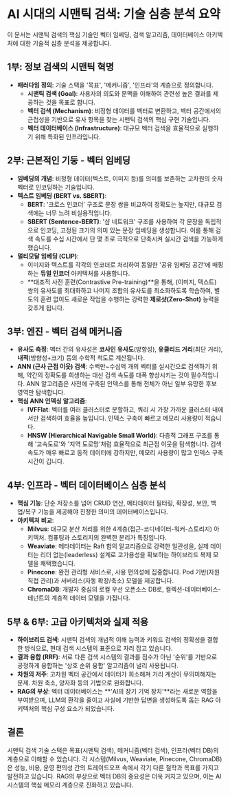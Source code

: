 # AI 시대의 시맨틱 검색: 기술 심층 분석 요약

이 문서는 시맨틱 검색의 핵심 기술인 벡터 임베딩, 검색 알고리즘, 데이터베이스 아키텍처에 대한 기술적 심층 분석을 제공합니다.

## 1부: 정보 검색의 시맨틱 혁명

-   **패러다임 정의**: 기술 스택을 '목표', '메커니즘', '인프라'의 계층으로 정의합니다.
    -   **시맨틱 검색 (Goal)**: 사용자의 의도와 문맥을 이해하여 관련성 높은 결과를 제공하는 것을 목표로 합니다.
    -   **벡터 검색 (Mechanism)**: 비정형 데이터를 벡터로 변환하고, 벡터 공간에서의 근접성을 기반으로 유사 항목을 찾는 시맨틱 검색의 핵심 구현 기술입니다.
    -   **벡터 데이터베이스 (Infrastructure)**: 대규모 벡터 검색을 효율적으로 실행하기 위해 특화된 인프라입니다.

## 2부: 근본적인 기둥 - 벡터 임베딩

-   **임베딩의 개념**: 비정형 데이터(텍스트, 이미지 등)를 의미를 보존하는 고차원의 숫자 벡터로 인코딩하는 기술입니다.
-   **텍스트 임베딩 (BERT vs. SBERT)**:
    -   **BERT**: '크로스 인코더' 구조로 문장 쌍을 비교하여 정확도는 높지만, 대규모 검색에는 너무 느려 비실용적입니다.
    -   **SBERT (Sentence-BERT)**: '샴 네트워크' 구조를 사용하여 각 문장을 독립적으로 인코딩, 고정된 크기의 의미 있는 문장 임베딩을 생성합니다. 이를 통해 검색 속도를 수십 시간에서 단 몇 초로 극적으로 단축시켜 실시간 검색을 가능하게 했습니다.
-   **멀티모달 임베딩 (CLIP)**:
    -   이미지와 텍스트를 각각의 인코더로 처리하여 동일한 '공유 임베딩 공간'에 매핑하는 **듀얼 인코더** 아키텍처를 사용합니다.
    -   **대조적 사전 훈련(Contrastive Pre-training)**을 통해, (이미지, 텍스트) 쌍의 유사도를 최대화하고 나머지 조합의 유사도를 최소화하도록 학습하여, 별도의 훈련 없이도 새로운 작업을 수행하는 강력한 **제로샷(Zero-Shot)** 능력을 갖추게 됩니다.

## 3부: 엔진 - 벡터 검색 메커니즘

-   **유사도 측정**: 벡터 간의 유사성은 **코사인 유사도**(방향성), **유클리드 거리**(최단 거리), **내적**(방향성+크기) 등의 수학적 척도로 계산됩니다.
-   **ANN (근사 근접 이웃) 검색**: 수백만~수십억 개의 벡터를 실시간으로 검색하기 위해, 약간의 정확도를 희생하는 대신 검색 속도를 대폭 향상시키는 것이 필수적입니다. ANN 알고리즘은 사전에 구축된 인덱스를 통해 전체가 아닌 일부 유망한 후보 영역만 탐색합니다.
-   **핵심 ANN 인덱싱 알고리즘**:
    -   **IVFFlat**: 벡터를 여러 클러스터로 분할하고, 쿼리 시 가장 가까운 클러스터 내에서만 검색하여 효율을 높입니다. 인덱스 구축이 빠르고 메모리 사용량이 적습니다.
    -   **HNSW (Hierarchical Navigable Small World)**: 다층적 그래프 구조를 통해 '고속도로'와 '지역 도로망'처럼 효율적으로 최근접 이웃을 탐색합니다. 검색 속도가 매우 빠르고 동적 데이터에 강하지만, 메모리 사용량이 많고 인덱스 구축 시간이 깁니다.

## 4부: 인프라 - 벡터 데이터베이스 심층 분석

-   **핵심 기능**: 단순 저장소를 넘어 CRUD 연산, 메타데이터 필터링, 확장성, 보안, 백업/복구 기능을 제공해야 진정한 의미의 데이터베이스입니다.
-   **아키텍처 비교**:
    -   **Milvus**: 대규모 분산 처리를 위한 4계층(접근-코디네이터-워커-스토리지) 아키텍처. 컴퓨팅과 스토리지의 완벽한 분리가 특징입니다.
    -   **Weaviate**: 메타데이터는 Raft 합의 알고리즘으로 강력한 일관성을, 실제 데이터는 리더 없는(leaderless) 설계로 고가용성을 확보하는 하이브리드 복제 모델을 채택했습니다.
    -   **Pinecone**: 완전 관리형 서비스로, 사용 편의성에 집중합니다. Pod 기반(자원 직접 관리)과 서버리스(자동 확장/축소) 모델을 제공합니다.
    -   **ChromaDB**: 개발자 중심의 로컬 우선 오픈소스 DB로, 컬렉션-데이터베이스-테넌트의 계층적 데이터 모델을 가집니다.

## 5부 & 6부: 고급 아키텍처와 실제 적용

-   **하이브리드 검색**: 시맨틱 검색의 개념적 이해 능력과 키워드 검색의 정확성을 결합한 방식으로, 현대 검색 시스템의 표준으로 자리 잡고 있습니다.
-   **결과 융합 (RRF)**: 서로 다른 검색 시스템의 결과를 점수가 아닌 '순위'를 기반으로 공정하게 융합하는 '상호 순위 융합' 알고리즘이 널리 사용됩니다.
-   **차원의 저주**: 고차원 벡터 공간에서 데이터가 희소해져 거리 계산이 무의미해지는 문제. 차원 축소, 양자화 등의 기법으로 완화합니다.
-   **RAG의 부상**: 벡터 데이터베이스는 **'AI의 장기 기억 장치'**라는 새로운 역할을 부여받으며, LLM의 환각을 줄이고 사실에 기반한 답변을 생성하도록 돕는 RAG 아키텍처의 핵심 구성 요소가 되었습니다.

## 결론

시맨틱 검색 기술 스택은 목표(시맨틱 검색), 메커니즘(벡터 검색), 인프라(벡터 DB)의 계층으로 이해할 수 있습니다. 각 시스템(Milvus, Weaviate, Pinecone, ChromaDB)은 성능, 비용, 운영 편의성 간의 트레이드오프 속에서 각기 다른 철학과 목표를 가지고 발전하고 있습니다. RAG의 부상으로 벡터 DB의 중요성은 더욱 커지고 있으며, 이는 AI 시스템의 핵심 메모리 계층으로 진화하고 있습니다. 